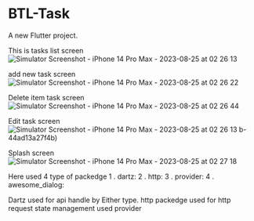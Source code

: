 # BTL-Task

A new Flutter project.

This is tasks list screen
![Simulator Screenshot - iPhone 14 Pro Max - 2023-08-25 at 02 26 13](https://github.com/Badhon3201/temp_mail/assets/49567193/a7a8004d-b6ad-423c-8c11-aabacc23f125)

add new task screen
![Simulator Screenshot - iPhone 14 Pro Max - 2023-08-25 at 02 26 22](https://github.com/Badhon3201/temp_mail/assets/49567193/58f31218-a685-4161-9f38-e04b27af683e)

Delete item task screen
![Simulator Screenshot - iPhone 14 Pro Max - 2023-08-25 at 02 26 44](https://github.com/Badhon3201/temp_mail/assets/49567193/d17982b6-16c3-4f58-b2bb-4cfd41af2a5d)

Edit task screen
![Simulator Screenshot - iPhone 14 Pro Max - 2023-08-25 at 02 26 13](https://github.com/Badhon3201/temp_mail/assets/49567193/f4f7fe3d-aafd-47fa-9b52-812ca6a9a2b6)
b-44ad13a27f4b)

Splash screen
![Simulator Screenshot - iPhone 14 Pro Max - 2023-08-25 at 02 27 18](https://github.com/Badhon3201/temp_mail/assets/49567193/be7c4310-e52a-4e9c-8536-e3d9fcef7600)


Here used 4 type of packedge 
  1 . dartz:
  2 . http: 
  3 . provider: 
  4 . awesome_dialog: 

Dartz used for api handle by Either type.
http packedge used for http request 
state management used provider
